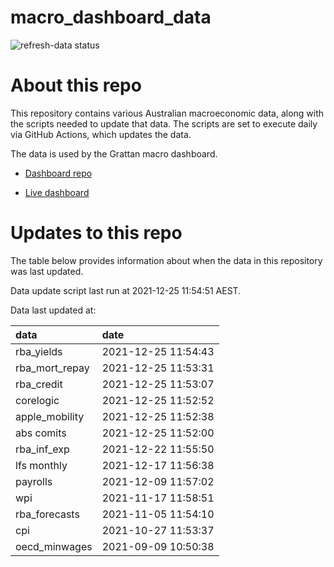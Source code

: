 
<!-- README.md is generated from README.Rmd. Please edit that file -->

# macro\_dashboard\_data

<!-- badges: start -->

![refresh-data
status](https://github.com/grattan/macro_dashboard_data/workflows/refresh-data/badge.svg)

<!-- badges: end -->

# About this repo

This repository contains various Australian macroeconomic data, along
with the scripts needed to update that data. The scripts are set to
execute daily via GitHub Actions, which updates the data.

The data is used by the Grattan macro dashboard.

  - [Dashboard repo](https://github.com/grattan/macrodashboard)

  - [Live dashboard](https://mattcowgill.shinyapps.io/macrodashboard/)

# Updates to this repo

The table below provides information about when the data in this
repository was last updated.

Data update script last run at 2021-12-25 11:54:51 AEST.

Data last updated at:

| data             | date                |
| :--------------- | :------------------ |
| rba\_yields      | 2021-12-25 11:54:43 |
| rba\_mort\_repay | 2021-12-25 11:53:31 |
| rba\_credit      | 2021-12-25 11:53:07 |
| corelogic        | 2021-12-25 11:52:52 |
| apple\_mobility  | 2021-12-25 11:52:38 |
| abs comits       | 2021-12-25 11:52:00 |
| rba\_inf\_exp    | 2021-12-22 11:55:50 |
| lfs monthly      | 2021-12-17 11:56:38 |
| payrolls         | 2021-12-09 11:57:02 |
| wpi              | 2021-11-17 11:58:51 |
| rba\_forecasts   | 2021-11-05 11:54:10 |
| cpi              | 2021-10-27 11:53:37 |
| oecd\_minwages   | 2021-09-09 10:50:38 |
